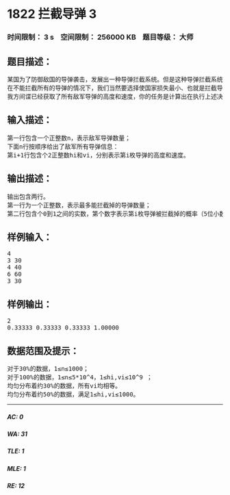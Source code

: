 # 1822 拦截导弹 3   
### 时间限制： 3 s&nbsp;&nbsp;&nbsp;&nbsp;空间限制： 256000 KB&nbsp;&nbsp;&nbsp;&nbsp;题目等级： 大师  
## 题目描述：  

<pre>
某国为了防御敌国的导弹袭击，发展出一种导弹拦截系统。但是这种导弹拦截系统有一个缺陷：虽然它的第一发炮弹能够到达任意的高度、并且能够拦截任意速度的导弹，但是以后每一发炮弹都不能高于前一发的高度，其拦截的导弹的飞行速度也不能大于前一发。某天，雷达捕捉到敌国的导弹来袭。由于该系统还在试用阶段，所以只有一套系统，因此有可能不能拦截所有的导弹。 
在不能拦截所有的导弹的情况下，我们当然要选择使国家损失最小、也就是拦截导弹的数量最多的方案。但是拦截导弹数量的最多的方案有可能有多个，如果有多个最优方案，那么我们会随机选取一个作为最终的拦截导弹行动蓝图。
我方间谍已经获取了所有敌军导弹的高度和速度，你的任务是计算出在执行上述决策时，每枚导弹被拦截掉的概率。
</pre>
  
  
## 输入描述：  

<pre>
第一行包含一个正整数n，表示敌军导弹数量；
下面n行按顺序给出了敌军所有导弹信息：
第i+1行包含个2正整数hi和vi，分别表示第i枚导弹的高度和速度。
</pre>
  
  
## 输出描述：  

<pre>
输出包含两行。
第一行为一个正整数，表示最多能拦截掉的导弹数量；
第二行包含个0到1之间的实数，第个数字表示第i枚导弹被拦截掉的概率（5位小数）。
</pre>
  
  
## 样例输入：  

<pre>
4
3 30
4 40
6 60
3 30
</pre>
  
  
## 样例输出：  

<pre>
2
0.33333 0.33333 0.33333 1.00000
</pre>
  
  
## 数据范围及提示：  

<pre>
对于30%的数据，1≤n≤1000；
对于100%的数据，1≤n≤5*10^4，1≤hi,vi≤10^9 ；
均匀分布着约30%的数据，所有vi均相等。
均匀分布着约50%的数据，满足1≤hi,vi≤1000。
</pre>
  
  
***  

##### AC: 0  
##### WA: 31  
##### TLE: 1  
##### MLE: 1  
##### RE: 12  
